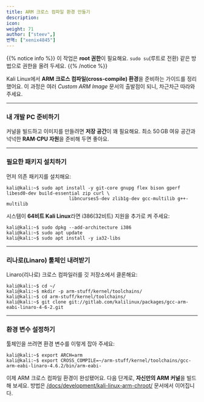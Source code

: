 ```yaml
---
title: ARM 크로스 컴파일 환경 만들기
description:
icon:
weight: 71
author: ["steev",]
번역: ["xenix4845"]
---
```


{{% notice info %}}
이 작업은 **root 권한**이 필요해요. `sudo su`(루트로 전환) 같은 방법으로 권한을 올려 두세요.
{{% /notice %}}

Kali Linux에서 **ARM 크로스 컴파일(cross‑compile) 환경**을 준비하는 가이드를 정리했어요. 이 과정은 여러 *Custom ARM Image* 문서의 출발점이 되니, 차근차근 따라와 주세요.

---

### 내 개발 PC 준비하기

커널을 빌드하고 이미지를 만들려면 **저장 공간**이 꽤 필요해요. 최소 50 GB 여유 공간과 넉넉한 **RAM·CPU 자원**을 준비해 두면 좋아요.

---

### 필요한 패키지 설치하기

먼저 의존 패키지를 설치해요:

```console
kali@kali:~$ sudo apt install -y git-core gnupg flex bison gperf libesd0-dev build-essential zip curl \
                       libncurses5-dev zlib1g-dev gcc-multilib g++-multilib
```

시스템이 **64비트 Kali Linux**라면 i386(32비트) 지원을 추가로 켜 주세요:

```console
kali@kali:~$ sudo dpkg --add-architecture i386
kali@kali:~$ sudo apt update
kali@kali:~$ sudo apt install -y ia32-libs
```

---

### 리나로(Linaro) 툴체인 내려받기

Linaro(리나로) 크로스 컴파일러를 깃 저장소에서 클론해요:

```console
kali@kali:~$ cd ~/
kali@kali:~$ mkdir -p arm-stuff/kernel/toolchains/
kali@kali:~$ cd arm-stuff/kernel/toolchains/
kali@kali:~$ git clone git://gitlab.com/kalilinux/packages/gcc-arm-eabi-linaro-4-6-2.git
```

---

### 환경 변수 설정하기

툴체인을 쓰려면 환경 변수를 이렇게 잡아 주세요:

```console
kali@kali:~$ export ARCH=arm
kali@kali:~$ export CROSS_COMPILE=~/arm-stuff/kernel/toolchains/gcc-arm-eabi-linaro-4.6.2/bin/arm-eabi-
```

이제 ARM 크로스 컴파일 환경이 완성됐어요. 다음 단계로, **자신만의 ARM 커널**을 빌드해 보세요. 방법은 [/docs/development/kali-linux-arm-chroot/](/docs/development/kali-linux-arm-chroot/) 문서에서 이어집니다.
